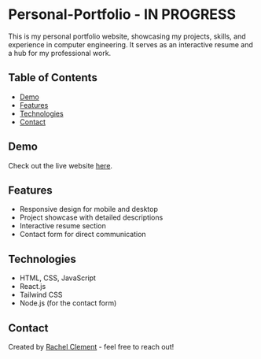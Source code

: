 # Personal-Portfolio - IN PROGRESS
This is my personal portfolio website, showcasing my projects, skills, and experience in computer engineering. It serves as an interactive resume and a hub for my professional work.

## Table of Contents
- [Demo](#demo)
- [Features](#features)
- [Technologies](#technologies)
- [Contact](#contact)

## Demo
Check out the live website [here](http://127.0.0.1:5500/PortfolioWebsite/index.html).

## Features
- Responsive design for mobile and desktop
- Project showcase with detailed descriptions
- Interactive resume section
- Contact form for direct communication

## Technologies
- HTML, CSS, JavaScript
- React.js
- Tailwind CSS
- Node.js (for the contact form)

## Contact
Created by [Rachel Clement](mailto:rachelclement04@gmail.com) - feel free to reach out!



